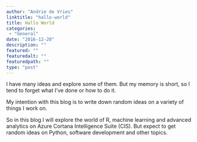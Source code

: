 ```yaml
---
author: "Andrie de Vries"
linktitle: "hallo-world"
title: Hallo World
categories: 
 - "General"
date: "2016-12-20"
description: ""
featured: ""
featuredalt: ""
featuredpath: ""
type: "post"
---
```


I have many ideas and explore some of them.  But my memory is short, so I tend to forget what I've done or how to do it.

My intention with this blog is to write down random ideas on a variety of things I work on.

So in this blog I will explore the world of R, machine learning and advanced analytics on Azure Cortana Intelligence Suite (CIS).  But expect to get random ideas on Python, software development and other topics.